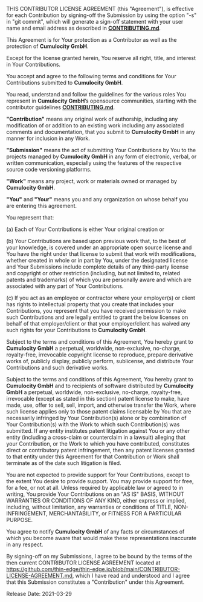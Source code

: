 THIS CONTRIBUTOR LICENSE AGREEMENT (this "Agreement"), is effective for each Contribution by signing-off the Submission by using  the option "-s"  in "git commit", which will  generate a sign-off  statement with your user name and email address as described in [**CONTRIBUTING.md**](https://github.com/thin-edge/thin-edge.io/blob/main/CONTRIBUTING.md).
 
This Agreement is for Your protection as a Contributor as well as the protection of **Cumulocity GmbH**.
 
Except for the license granted herein, You reserve all right, title, and interest in Your Contributions.
 
You accept and agree to the following terms and conditions for Your Contributions submitted to **Cumulocity GmbH**.
 
You read, understand and follow the guidelines for the various roles You represent in **Cumulocity GmbH**’s opensource communities, starting with the contributor guidelines [**CONTRIBUTING.md**](https://github.com/thin-edge/thin-edge.io/blob/main/CONTRIBUTING.md).
 
**"Contribution"** means any original work of authorship, including any modification of or addition to an existing work including any associated comments and documentation, that you submit to **Cumulocity GmbH** in any manner for inclusion in any Work. 
 
**"Submission"** means the act of submitting Your Contributions by You to the projects managed by **Cumulocity GmbH** in any form of electronic, verbal, or written communication, especially using the features of the respective source code versioning platforms.
 
**"Work"** means any project, work or materials owned or managed by **Cumulocity GmbH**.
 
**"You"** and **"Your"** means you and any organization on whose behalf you are entering this agreement.
 
You represent that: 
 
(a) Each of Your Contributions is either Your original creation or  
 
(b) Your Contributions are based upon previous work that, to the best of your knowledge, is covered under an appropriate open source license and You have the right under that license to submit that work with modifications, whether created in whole or in part by You, under the designated license and Your Submissions include complete details of any third-party license and copyright or other restriction (including, but not limited to, related patents and trademarks) of which you are personally aware and which are associated with any part of Your Contributions.
 
(c) If you act as an employee or contractor where your employer(s) or client has rights to intellectual property that you create that includes your Contributions, you represent that you have received permission to make such Contributions and are legally entitled to grant the below licenses on behalf of that employer/client or that your employer/client has waived any such rights for your Contributions to **Cumulocity GmbH**.
 
Subject to the terms and conditions of this Agreement, You hereby grant to **Cumulocity GmbH** a perpetual, worldwide, non-exclusive, no-charge, royalty-free, irrevocable copyright license to reproduce, prepare derivative works of, publicly display, publicly perform, sublicense, and distribute Your Contributions and such derivative works.
 
Subject to the terms and conditions of this Agreement, You hereby grant to **Cumulocity GmbH** and to recipients of software distributed by **Cumulocity GmbH** a perpetual, worldwide, non-exclusive, no-charge, royalty-free, irrevocable (except as stated in this section) patent license to make, have made, use, offer to sell, sell, import, and otherwise transfer the Work, where such license applies only to those patent claims licensable by You that are necessarily infringed by Your Contribution(s) alone or by combination of Your Contribution(s) with the Work to which such Contribution(s) was submitted. If any entity institutes patent litigation against You or any other entity (including a cross-claim or counterclaim in a lawsuit) alleging that your Contribution, or the Work to which you have contributed, constitutes direct or contributory patent infringement, then any patent licenses granted to that entity under this Agreement for that Contribution or Work shall terminate as of the date such litigation is filed.
 
You are not expected to provide support for Your Contributions, except to the extent You desire to provide support. You may provide support for free, for a fee, or not at all. Unless required by applicable law or agreed to in writing, You provide Your Contributions on an "AS IS" BASIS, WITHOUT WARRANTIES OR CONDITIONS OF ANY KIND, either express or implied, including, without limitation, any warranties or conditions of TITLE, NON- INFRINGEMENT, MERCHANTABILITY, or FITNESS FOR A PARTICULAR PURPOSE.
 
You agree to notify **Cumulocity GmbH** of any facts or circumstances of which you become aware that would make these representations inaccurate in any respect.
 
By signing-off on my Submissions, I agree to be bound by the terms of the then current CONTRIBUTOR LICENSE AGREEMENT located at https://github.com/thin-edge/thin-edge.io/blob/main/CONTRIBUTOR-LICENSE-AGREEMENT.md, which I have read and understood and I agree that this Submission constitutes a "Contribution" under this Agreement.
 
Release Date: 2021-03-29